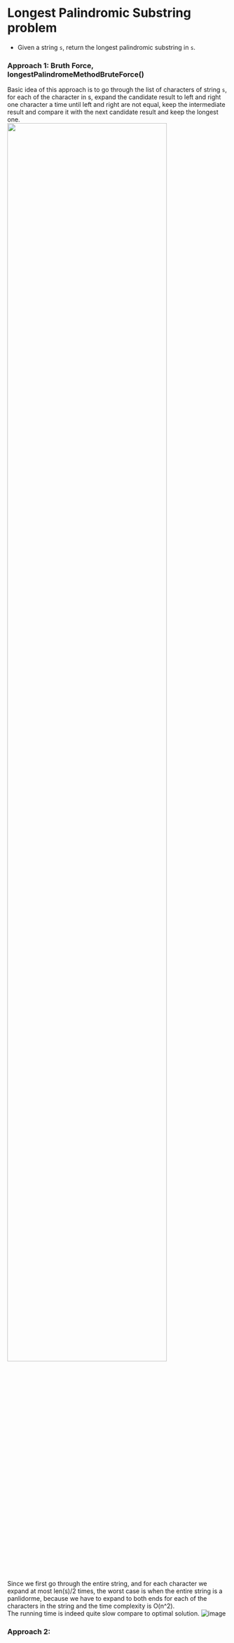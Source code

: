 # Longest Palindromic Substring problem
* Given a string `s`, return the longest palindromic substring in `s`.


### Approach 1: Bruth Force, longestPalindromeMethodBruteForce()
Basic idea of this approach is to go through the list of characters of string `s`, for each of the character in s, expand the candidate result to left and right one character a time until left and right are not equal, keep the intermediate result and compare it with the next candidate result and keep the longest one.\
<img src="https://user-images.githubusercontent.com/25105806/118064919-d9eee600-b350-11eb-8410-1a667e34b2ec.png" width="85%" height="85%">\
Since we first go through the entire string, and for each character we expand at most len(s)/2 times, the worst case is when the entire string is a panlidorme, because we have to expand to both ends for each of the characters in the string and the time complexity is O(n^2).\
The running time is indeed quite slow compare to optimal solution.
![image](https://user-images.githubusercontent.com/25105806/118064081-33561580-b34f-11eb-836a-7002856a8fd9.png)

### Approach 2:
